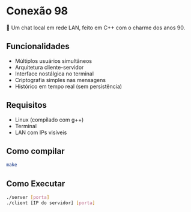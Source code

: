 # Conexão 98

💬 Um chat local em rede LAN, feito em C++ com o charme dos anos 90.

## Funcionalidades
- Múltiplos usuários simultâneos
- Arquitetura cliente-servidor
- Interface nostálgica no terminal
- Criptografia simples nas mensagens
- Histórico em tempo real (sem persistência)

## Requisitos
- Linux (compilado com g++)
- Terminal
- LAN com IPs visíveis

## Como compilar
```bash
make
```

## Como Executar
```bash
./server [porta]
./client [IP do servidor] [porta]
```
